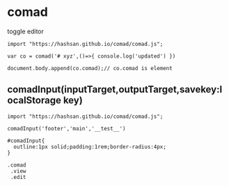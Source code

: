 # comad
toggle editor

```
import "https://hashsan.github.io/comad/comad.js";

var co = comad('# xyz',()=>{ console.log('updated') })

document.body.append(co.comad);// co.comad is element

```

## comadInput(inputTarget,outputTarget,savekey:localStorage key)
```
import "https://hashsan.github.io/comad/comad.js";

comadInput('footer','main','__test__')
```
```
#comadInput{
  outline:1px solid;padding:1rem;border-radius:4px;  
}
```
```
.comad
 .view
 .edit
```
